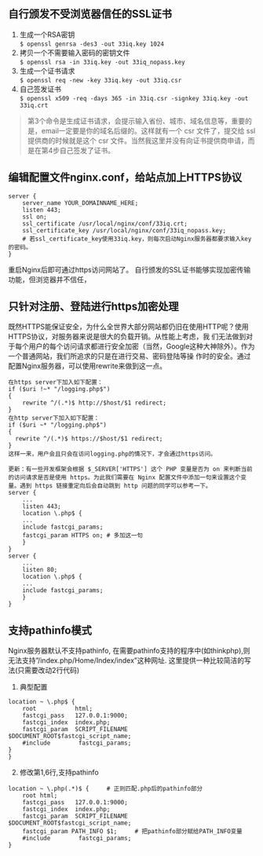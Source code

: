 ## 自行颁发不受浏览器信任的SSL证书
1. 生成一个RSA密钥  
`$ openssl genrsa -des3 -out 33iq.key 1024`
2. 拷贝一个不需要输入密码的密钥文件  
`$ openssl rsa -in 33iq.key -out 33iq_nopass.key`
3. 生成一个证书请求  
`$ openssl req -new -key 33iq.key -out 33iq.csr`
4. 自己签发证书  
`$ openssl x509 -req -days 365 -in 33iq.csr -signkey 33iq.key -out 33iq.crt`
> 第3个命令是生成证书请求，会提示输入省份、城市、域名信息等，重要的是，email一定要是你的域名后缀的。这样就有一个 csr 文件了，提交给 ssl 提供商的时候就是这个 csr 文件。当然我这里并没有向证书提供商申请，而是在第4步自己签发了证书。
## 编辑配置文件nginx.conf，给站点加上HTTPS协议
```
server {
    server_name YOUR_DOMAINNAME_HERE;
	listen 443;
	ssl on;
	ssl_certificate /usr/local/nginx/conf/33iq.crt;
	ssl_certificate_key /usr/local/nginx/conf/33iq_nopass.key;
	# 若ssl_certificate_key使用33iq.key，则每次启动Nginx服务器都要求输入key的密码。
}
```
重启Nginx后即可通过https访问网站了。
自行颁发的SSL证书能够实现加密传输功能，但浏览器并不信任，
## 只针对注册、登陆进行https加密处理
既然HTTPS能保证安全，为什么全世界大部分网站都仍旧在使用HTTP呢？使用HTTPS协议，对服务器来说是很大的负载开销。从性能上考虑，我 们无法做到对于每个用户的每个访问请求都进行安全加密（当然，Google这种大神除外）。作为一个普通网站，我们所追求的只是在进行交易、密码登陆等操 作时的安全。通过配置Nginx服务器，可以使用rewrite来做到这一点。
```
在https server下加入如下配置：
if ($uri !~* "/logging.php$")
{
    rewrite ^/(.*)$ http://$host/$1 redirect;
}
在http server下加入如下配置：
if ($uri ~* "/logging.php$")
{
  rewrite ^/(.*)$ https://$host/$1 redirect;
}
这样一来，用户会且只会在访问logging.php的情况下，才会通过https访问。
		  
更新：有一些开发框架会根据 $_SERVER['HTTPS'] 这个 PHP 变量是否为 on 来判断当前的访问请求是否是使用 https。为此我们需要在 Nginx 配置文件中添加一句来设置这个变量。遇到 https 链接重定向后会自动跳到 http 问题的同学可以参考一下。
server {
	...
    listen 443;
    location \.php$ {
	...
    include fastcgi_params;
    fastcgi_param HTTPS on; # 多加这一句
    }
}
server {
	...
    listen 80;
    location \.php$ {
    ...
    include fastcgi_params;
    }
}
```
## 支持pathinfo模式
Nginx服务器默认不支持pathinfo, 在需要pathinfo支持的程序中(如thinkphp),则无法支持”/index.php/Home/Index/index”这种网址.
这里提供一种比较简洁的写法(只需要改动2行代码)
1. 典型配置
```
location ~ \.php$ {
    root           html;
    fastcgi_pass   127.0.0.1:9000;
    fastcgi_index  index.php;
    fastcgi_param  SCRIPT_FILENAME  $DOCUMENT_ROOT$fastcgi_script_name;
	#include        fastcgi_params;
}
}
```
2. 修改第1,6行,支持pathinfo
```
location ~ \.php(.*)$ {		# 正则匹配.php后的pathinfo部分
    root html;
    fastcgi_pass   127.0.0.1:9000;
    fastcgi_index  index.php;
    fastcgi_param  SCRIPT_FILENAME  $DOCUMENT_ROOT$fastcgi_script_name;
    fastcgi_param PATH_INFO $1;		# 把pathinfo部分赋给PATH_INFO变量
	#include        fastcgi_params;
}
```
